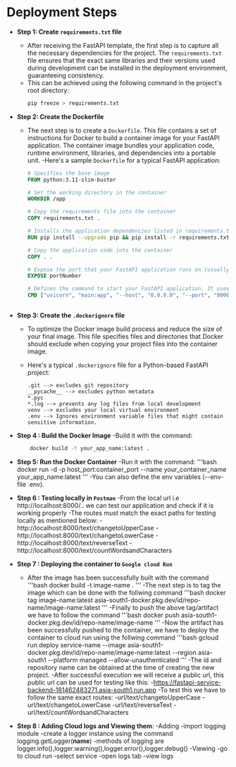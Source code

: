 # Deployment Steps

- **Step 1: Create `requirements.txt` file**
  - After receiving the FastAPI template, the first step is to capture all the necessary dependencies for the project. The `requirements.txt` file ensures that the exact same libraries and their versions used during development can be installed in the deployment environment, guaranteeing consistency.
  - This can be achieved using the following command in the project's root directory:
    ```bash
    pip freeze > requirements.txt
    ```

- **Step 2: Create the Dockerfile**
  - The next step is to create a `Dockerfile`. This file contains a set of instructions for Docker to build a container image for your FastAPI application. The container image bundles your application code, runtime environment, libraries, and dependencies into a portable unit.
  -Here's a sample `Dockerfile` for a typical FastAPI application:

    ```dockerfile
    # Specifies the base image
    FROM python:3.11-slim-buster

    # Set the working directory in the container
    WORKDIR /app

    # Copy the requirements file into the container 
    COPY requirements.txt .

    # Installs the application dependencies listed in requirements.txt
    RUN pip install --upgrade pip && pip install -r requirements.txt

    # Copy the application code into the container
    COPY . .

    # Expose the port that your FastAPI application runs on (usually 8000)
    EXPOSE portNumber

    # Defines the command to start your FastAPI application. It uses Uvicorn, an ASGI server, and specifies the host, port, and the location of your FastAPI app (main:app).
    CMD ["uvicorn", "main:app", "--host", "0.0.0.0", "--port", "8000"]
 
- **Step 3: Create the `.dockerignore` file**
  - To optimize the Docker image build process and reduce the size of your final image. This file specifies files and directories that Docker should exclude when copying your project files into the container image. 

  - Here's a typical `.dockerignore` file for a Python-based FastAPI project:

    ```
    .git --> excludes git repository
    __pycache__ --> excludes python metadata
    *.pyc
    *.log --> prevents any log files from local development
    venv --> excludes your local virtual environment
    .env --> Ignores environment variable files that might contain sensitive information.
    ```

- **Step 4 : Build the Docker Image**
    -Build it with the command:
    ```bash
        docker build -t your_app_name:latest .
    ```
- **Step 5: Run the Docker Container**
    -Run it with the command:
    '''bash
        docker run -d -p host_port:container_port --name your_container_name your_app_name:latest
    '''
    -You can also define the env variables (--env-file .env).

- **Step 6 : Testing locally in `Postman`**
    -From the local url i.e http://localhost:8000/.. we can test our application and check if it is working properly
    -The routes must match the exact paths for testing locally as mentioned below:
        -http://localhost:8000/text/changetoUpperCase
        -http://localhost:8000/text/changetoLowerCase
        -http://localhost:8000/text/reverseText
        -http://localhost:8000/text/countWordsandCharacters
        
        
- **Step 7 : Deploying the container to `Google cloud Run`**
    - After the image has been successfully built with the command 
    '''bash
        docker build -t image-name .
    '''
    -The next step is to tag the image which can be done with the follwing command 
    '''bash
        docker tag image-name:latest asia-south1-docker.pkg.dev/id/repo-name/image-name:latest
    '''
    -Finally to push the above tag/artifact we have to follow the command
    '''bash
        docker push asia-south1-docker.pkg.dev/id/repo-name/image-name
    '''
    -Now the artifact has been successfully pushed to the container, we have to deploy the container to cloud run using the follwing command 
    '''bash
        gcloud run deploy service-name     --image asia-south1-docker.pkg.dev/id/repo-name/image-name:latest     --region asia-south1     --platform managed     --allow-unauthenticated
    '''
    -The id and repository name can be obtained at the time of creating the new project. 
    -After successful execution we will receive a public url, this public url can be used for testing like this:
        -https://fastapi-service-backend-181462483271.asia-south1.run.app
        -To test this we have to follow the same exact routes:
            -url/text/changetoUpperCase
            -url/text/changetoLowerCase
            -url/text/reverseText
            -url/text/countWordsandCharacters
- **Step 8 : Adding Cloud logs and Viewing them**:
    -Adding 
        -import logging module
        -create a logger instance using the command logging.getLogger(__name__)
        -methods of logging are logger.info(),logger.warning(),logger.error(),logger.debug()
    -Viewing
        -go to cloud run 
        -select service
        -open logs tab
        -view logs
